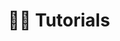 ---
title: 👐🏼 Tutorials
url: /tutorials

# View.
#   1 = List
#   2 = Compact
#   3 = Card
view: 2

# Optional header image (relative to `static/media/` folder).
header: 
  image: "tutoriales-header.webp"
  caption: "Foto adaptada de [**Alexei Scutari**](https://unsplash.com/@scutal) a [Unsplash](https://unsplash.com)"

breadcrumbs: [""]
---